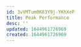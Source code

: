 ```yaml
---
id: 3vVMTum0K83Y9j-YKhXeP
title: Peak Performance
desc: ''
updated: 1644961726969
created: 1644961726969
---
```


